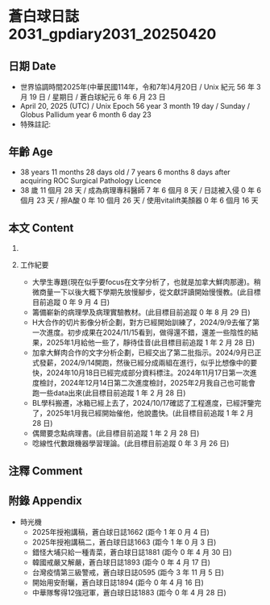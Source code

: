 [_metadata_:encoding]: - "utf-8"
[_metadata_:language]: - "zh-Hant-TW"
[_metadata_:fileformat]: - "markdown"
[_metadata_:MIME_type]: - "text/plain"
[_metadata_:markdown_version]: - "commonmark version 0.30"
[_metadata_:markdown_spec]: - "https://spec.commonmark.org/0.30/"

# 蒼白球日誌2031_gpdiary2031_20250420 #

## 日期 Date ##

* 世界協調時間2025年(中華民國114年，令和7年)4月20日 / Unix 紀元 56 年 3 月 19 日 / 星期日 / 蒼白球紀元 6 年 6 月 23 日
* April 20, 2025 (UTC) / Unix Epoch 56 year 3 month 19 day / Sunday / Globus Pallidum year 6 month 6 day 23
* 特殊註記:

## 年齡 Age ##

* 38 years 11 months 28 days old / 7 years 6 months 8 days after acquiring ROC Surgical Pathology Licence
* 38 歲 11 個月 28 天 / 成為病理專科醫師 7 年 6 個月 8 天 / 日誌被入侵 0 年 6 個月 23 天 / 擦A酸 0 年 10 個月 26 天 / 使用vitalift美顏器 0 年 6 個月 16 天

## 本文 Content ##

1. 

2. 工作紀要

    - 大學生專題(現在似乎要focus在文字分析了，也就是加拿大鮮肉那邊)。稍微商量一下以後大概下學期先放慢腳步，從文獻評讀開始慢慢教。(此目標目前追蹤 0 年 9 月 4 日)
    - 籌備嶄新的病理學及病理實驗教材。(此目標目前追蹤 0 年 8 月 29 日)
    - H大合作的切片影像分析企劃，對方已經開始訓練了，2024/9/9去催了第一次進度。初步成果在2024/11/15看到，做得還不錯，還差一些陰性的結果，2025年1月給他一些了，靜待佳音(此目標目前追蹤 1 年 2 月 28 日)
    - 加拿大鮮肉合作的文字分析企劃，已經交出了第二批指示。2024/9月已正式發薪，2024/9/14開跑，然後已經分成兩組在進行，似乎比想像中的要快，2024年10月18日已經完成部分資料標注。2024年11月17日第一次進度檢討，2024年12月14日第二次進度檢討，2025年2月我自己也可能會跑一些data出來(此目標目前追蹤 1 年 2 月 28 日)
    - BL學科搬遷，冰箱已經上去了，2024/10/17確認了工程進度，已經評鑒完了，2025年1月我已經開始催他，他說盡快。(此目標目前追蹤 1 年 2 月 28 日)
    - 偶爾要念點病理書。(此目標目前追蹤 1 年 2 月 28 日)
    - 唸線性代數跟機器學習理論。(此目標目前追蹤 0 年 3 月 26 日)

## 注釋 Comment ##


## 附錄 Appendix ##

* 時光機
    - 2025年授袍講稿，蒼白球日誌1662 (距今 1 年 0 月 4 日)
    - 2025年授袍講稿二，蒼白球日誌1663 (距今 1 年 0 月 3 日)
    - 錯怪大埔只給一種青菜，蒼白球日誌1881 (距今 0 年 4 月 30 日)
    - 韓國戒嚴又解嚴，蒼白球日誌1893 (距今 0 年 4 月 17 日)
    - 台灣疫情第三級警戒，蒼白球日誌0595 (距今 3 年 11 月 5 日)
    - 開始用安耐曬，蒼白球日誌1894 (距今 0 年 4 月 16 日)
    - 中華隊奪得12強冠軍，蒼白球日誌1883 (距今 0 年 4 月 28 日)
